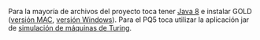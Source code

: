 Para la mayoría de archivos del proyecto toca tener [Java 8](https://www.oracle.com/java/technologies/downloads/?er=221886) e instalar GOLD ([versión MAC](https://github.com/FLAGlab/gold-mac.git), [versión Windows](https://github.com/silviaTak/GoldKeplerWindows.git)). Para el PQ5 toca utilizar la aplicación jar de [simulación de máquinas de Turing](./Gold_TuringMachine_Simulator).
